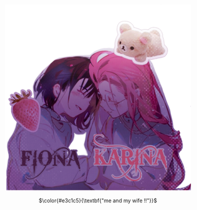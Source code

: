 <!-- skibidi -->
<p align="center">
<img src="Untitled1202_20250110061239.png" alt="me and wife">

<p align="center">
$\color{#e3c1c5}{\textbf{"me and my wife !!"}}$


<!-- end -->

